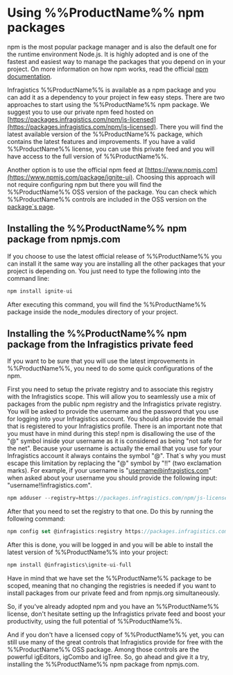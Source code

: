 <!--
|metadata|
{
    "fileName": "Using-Ignite-UI-Npm-Packages",
    "controlName": [],
    "tags": ["npm"]
}
|metadata|
-->
# Using %%ProductName%% npm packages

npm is the most popular package manager and is also the default one for the runtime environment Node.js. It is highly adopted and is one of the fastest and easiest way to manage the packages that you depend on in your project. On more information on how npm works, read the official [npm documentation](https://docs.npmjs.com).

Infragistics %%ProductName%% is available as a npm package and you can add it as a dependency to your project in few easy steps. There are two approaches to start using the %%ProductName%% npm package. We suggest you to use our private npm feed hosted on  [https://packages.infragistics.com/npm/js-licensed](https://packages.infragistics.com/npm/js-licensed). There you will find the latest available version of the %%ProductName%% package, which contains the latest features and improvements. If you have a valid %%ProductName%% license, you can use this private feed and you will have access to the full version of %%ProductName%%. 

Another option is to use the official npm feed at [https://www.npmjs.com](https://www.npmjs.com/package/ignite-ui). Choosing this approach will not require configuring npm but there you will find the %%ProductName%% OSS version of the package. You can check which %%ProductName%% controls are included in the OSS version on the [package`s page](https://www.npmjs.com/package/ignite-ui).

## Installing the %%ProductName%% npm package from npmjs.com

If you choose to use the latest official release of %%ProductName%% you can install it the same way you are installing all the other packages that your project is depending on. You just need to type the following into the command line:

```js
npm install ignite-ui
```

After executing this command, you will find the %%ProductName%% package inside the node_modules directory of your project.  

## Installing the %%ProductName%% npm package from the Infragistics private feed

If you want to be sure that you will use the latest improvements in %%ProductName%%, you need to do some quick configurations of the npm. 

First you need to setup the private registry and to associate this registry with the Infragistics scope. This will allow you to seamlessly use a mix of packages from the public npm registry and the Infragistics private registry. You will be asked to provide the username and the password that you use for logging into your Infragistics account. You should also provide the email that is registered to your Infragistics profile. There is an important note that you must have in mind during this step! npm is disallowing the use of the "@" symbol inside your username as it is considered as being "not safe for the net". Because your username is actually the email that you use for your Infragistics account it always contains the symbol "@". That`s why you must escape this limitation by replacing the "@" symbol by "!!" (two exclamation marks). For example, if your username is "username@infragistics.com" when asked about your username you should provide the following input: "username!!infragistics.com".

```js
npm adduser --registry=https://packages.infragistics.com/npm/js-licensed --scope=@infragistics --always-auth
```

After that you need to set the registry to that one. Do this by running the following command:

```js
npm config set @infragistics:registry https://packages.infragistics.com/npm/js-licensed
```

After this is done, you will be logged in and you will be able to install the latest version of %%ProductName%% into your project:

```js
npm install @infragistics\ignite-ui-full
```
Have in mind that we have set the %%ProductName%% package to be scoped, meaning that no changing the registries is needed if you want to install packages from our private feed and from npmjs.org simultaneously.

So, if you've already adopted npm and you have an %%ProductName%% license, don't hesitate setting up the Infragistics private feed and boost your productivity, using the full potential of %%ProductName%%. 

And if you don't have a licensed copy of %%ProductName%% yet, you can still use many of the great controls that Infragistics provide for free with the %%ProductName%% OSS package. Among those controls are the powerful igEditors, igCombo and igTree. So, go ahead and give it a try, installing the %%ProductName%% npm package from npmjs.com. 